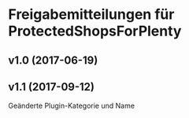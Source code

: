 # Freigabemitteilungen für ProtectedShopsForPlenty

## v1.0 (2017-06-19)

## v1.1 (2017-09-12)
Geänderte Plugin-Kategorie und Name